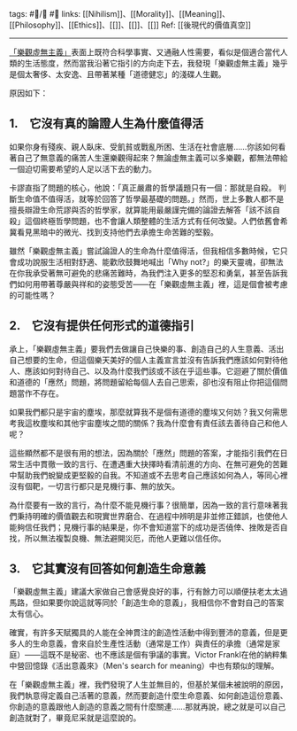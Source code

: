 tags: #📝️/🌲️ #📢 
links: [[Nihilism]]、[[Morality]]、[[Meaning]]、[[Philosophy]]、[[Ethics]]、[[]]、[[]]、[[]]
Ref: 
[[後現代的價值真空]]

---
[「樂觀虛無主義」](https://www.youtube.com/watch?v=MBRqu0YOH14)表面上既符合科學事實、又通融人性需要，看似是個適合當代人類的生活態度，然而當我沿著它指引的方向走下去，我發現「樂觀虛無主義」幾乎是個太奢侈、太安逸、且帶著某種「道德健忘」的淺碟人生觀。

原因如下：

## 1.　它沒有真的論證人生為什麼值得活

如果你身有殘疾、親人臥床、受飢貧或戰亂所困、生活在社會底層……你該如何看著自己了無意義的痛苦人生還樂觀得起來？無論虛無主義可以多樂觀，都無法帶給一個迫切需要希望的人足以活下去的動力。

卡謬直指了問題的核心，他說：「真正嚴肅的哲學議題只有一個：那就是自殺。 判斷生命值不值得活，就等於回答了哲學最基礎的問題。」然而，世上多數人都不是擅長辯證生命荒謬與否的哲學家，就算能用最嚴謹完備的論證去解答「該不該自殺」這個終極哲學問題，也不會讓人類整體的生活方式有任何改變。人們依舊會希冀看見黑暗中的微光、找到支持他們去承擔生命苦難的堅毅。

雖然「樂觀虛無主義」嘗試論證人的生命為什麼值得活，但我相信多數時候，它只會成功說服生活相對舒適、能歡欣鼓舞地喊出「Why not?」的樂天靈魂，卻無法在你我承受著無可避免的悲痛苦難時，為我們注入更多的堅忍和勇氣，甚至告訴我們如何用帶著尊嚴與祥和的姿態受苦——在「樂觀虛無主義」裡，這是個會被考慮的可能性嗎？

## 2.　它沒有提供任何形式的道德指引

承上，「樂觀虛無主義」要我們去做讓自己快樂的事、創造自己的人生意義、活出自己想要的生命，但這個樂天美好的個人主義宣言並沒有告訴我們應該如何對待他人、應該如何對待自己、以及為什麼我們該或不該在乎這些事。它迴避了關於價值和道德的「應然」問題，將問題留給每個人去自己思索，卻也沒有阻止你把這個問題當作不存在。

如果我們都只是宇宙的塵埃，那麼就算我不是個有道德的塵埃又何妨？我又何需思考我這枚塵埃和其他宇宙塵埃之間的關係？我為什麼會有責任該去善待自己和他人呢？

這些顯然都不是很有用的想法，因為關於「應然」問題的答案，才能指引我們在日常生活中貫徹一致的言行、在遭遇重大抉擇時看清前進的方向、在無可避免的苦難中幫助我們蛻變成更堅毅的自我。不知道或不去思考自己應該如何為人，等同心裡沒有個靶，一切言行都只是見機行事、無的放矢。

為什麼要有一致的言行，為什麼不能見機行事？很簡單，因為一致的言行意味著我們秉持明確的價值觀去和現實世界磨合、在過程中辨明是非並修正錯誤，也使他人能夠信任我們；見機行事的結果是，你不會知道當下的成功是否僥倖、挫敗是否自找，所以無法複製良機、無法避開災厄，而他人更難以信任你。

## 3.　它其實沒有回答如何創造生命意義

「樂觀虛無主義」建議大家做自己會感覺良好的事，行有餘力可以順便扶老太太過馬路，但如果要你說這就等同於「創造生命的意義」，我相信你不會對自己的答案太有信心。

確實，有許多天賦獨具的人能在全神貫注的創造性活動中得到豐沛的意義，但是更多人的生命意義，會來自於生產性活動（通常是工作）與責任的承擔（通常是家庭）——這既不是秘密、也不應該是個有爭議的事實。Victor Frankl在他的納粹集中營回憶錄《活出意義來》（Men's search for meaning）中也有類似的理解。

在「樂觀虛無主義」裡，我們發現了人生並無目的，但基於某個未被說明的原因，我們執意得定義自己活著的意義，然而要創造什麼生命意義、如何創造這份意義、你創造的意義跟他人創造的意義之間有什麼關連……那就再說，總之就是可以自己創造就對了，畢竟尼采就是這麼說的。